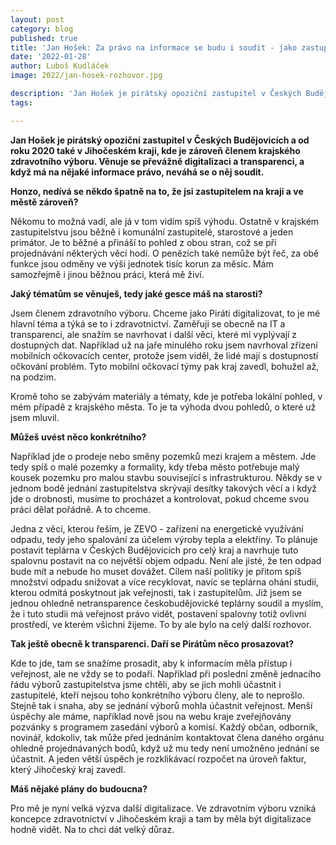 ```yaml
---
layout: post
category: blog
published: true
title: 'Jan Hošek: Za právo na informace se budu i soudit - jako zastupitel i občan'
date: '2022-01-28'
author: Luboš Kudláček
image: 2022/jan-hosek-rozhovor.jpg

description: 'Jan Hošek je pirátský opoziční zastupitel v Českých Budějovicích a od roku 2020 také v Jihočeském kraji, kde je zároveň členem krajského zdravotního výboru. Věnuje se převážně digitalizaci a transparenci, a když má na nějaké informace právo, neváhá se o něj soudit.'
tags:

---
```

**Jan Hošek je pirátský opoziční zastupitel v Českých Budějovicích a od roku 2020 také v Jihočeském kraji, kde je zároveň členem krajského zdravotního výboru. Věnuje se převážně digitalizaci a transparenci, a když má na nějaké informace právo, neváhá se o něj soudit.** 

**Honzo, nedívá se někdo špatně na to, že jsi zastupitelem na kraji a ve městě zároveň?**

Někomu to možná vadí, ale já v tom vidím spíš výhodu. Ostatně v krajském zastupitelstvu jsou běžně i komunální zastupitelé, starostové a jeden primátor. Je to běžné a přináší to pohled z obou stran, což se při projednávání některých věcí hodí. O penězích také nemůže být řeč, za obě funkce jsou odměny ve výši jednotek tisíc korun za měsíc. Mám samozřejmě i jinou běžnou práci, která mě živí.

**Jaký tématům se věnuješ, tedy jaké gesce máš na starosti?** 

Jsem členem zdravotního výboru. Chceme jako Piráti digitalizovat, to je mé hlavní téma a týká se to i zdravotnictví. Zaměřuji se obecně na IT a transparenci, ale snažím se navrhovat i další věci, které mi vyplývají z dostupných dat. Například už na jaře minulého roku jsem navrhoval zřízení mobilních očkovacích center, protože jsem viděl, že lidé mají s dostupností očkování problém. Tyto mobilní očkovací týmy pak kraj zavedl, bohužel až, na podzim. 

Kromě toho se zabývám materiály a tématy, kde je potřeba lokální pohled, v mém případě z krajského města. To je ta výhoda dvou pohledů, o které už jsem mluvil.

**Můžeš uvést něco konkrétního?**

Například jde o prodeje nebo směny pozemků mezi krajem a městem. Jde tedy spíš o malé pozemky a formality, kdy třeba město potřebuje malý kousek pozemku pro malou stavbu související s infrastrukturou. Někdy se v jednom bodě jednání zastupitelstva skrývají desítky takových věcí a i když jde o drobnosti, musíme to procházet a kontrolovat, pokud chceme svou práci dělat pořádně. A to chceme.

Jedna z věcí, kterou řeším, je ZEVO - zařízení na energetické využívání odpadu, tedy jeho spalování za účelem výroby tepla a elektřiny. To plánuje postavit teplárna v Českých Budějovicích pro celý kraj a navrhuje tuto spalovnu postavit na co největší objem odpadu. Není ale jisté, že ten odpad bude mít a nebude ho muset dovážet. Cílem naší politiky je přitom spíš množství odpadu snižovat a více recyklovat, navíc se teplárna ohání studií, kterou odmítá poskytnout jak veřejnosti, tak i zastupitelům. Již jsem se jednou ohledně netransparence českobudějovické teplárny soudil a myslím, že i tuto studii má veřejnost právo vidět, postavení spalovny totiž ovlivní prostředí, ve kterém všichni žijeme. To by ale bylo na celý další rozhovor.

**Tak ještě obecně k transparenci. Daří se Pirátům něco prosazovat?**

Kde to jde, tam se snažíme prosadit, aby k informacím měla přístup i veřejnost, ale ne vždy se to podaří. Například při poslední změně jednacího řádu výborů zastupitelstva jsme chtěli, aby se jich mohli účastnit i zastupitelé, kteří nejsou toho konkrétního výboru členy, ale to neprošlo. Stejně tak i snaha, aby se jednání výborů mohla účastnit veřejnost. Menší úspěchy ale máme, například nově jsou na webu kraje zveřejňovány pozvánky s programem zasedání výborů a komisí. Každý občan, odborník, novinář, kdokoliv, tak může před jednáním kontaktovat člena daného orgánu ohledně projednávaných bodů, když už mu tedy není umožněno jednání se účastnit. A jeden větší úspěch je rozklikávací rozpočet na úroveň faktur, který Jihočeský kraj zavedl.

**Máš nějaké plány do budoucna?**

Pro mě je nyní velká výzva další digitalizace. Ve zdravotním výboru vzniká koncepce zdravotnictví v Jihočeském kraji a tam by měla být digitalizace hodně vidět. Na to chci dát velký důraz.